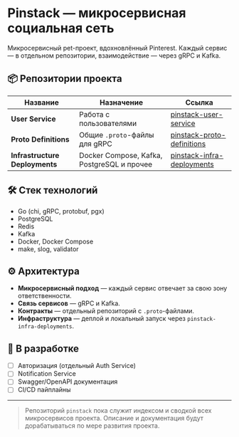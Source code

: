 # Pinstack — микросервисная социальная сеть

Микросервисный pet-проект, вдохновлённый Pinterest. Каждый сервис — в отдельном репозитории, взаимодействие — через gRPC и Kafka.

## 📦 Репозитории проекта

| Название                      | Назначение                                  | Ссылка                                                                 |
|------------------------------|---------------------------------------------|------------------------------------------------------------------------|
| **User Service**             | Работа с пользователями                     | [pinstack-user-service](https://github.com/Soloda1/pinstack-user-service) |
| **Proto Definitions**        | Общие `.proto`-файлы для gRPC               | [pinstack-proto-definitions](https://github.com/Soloda1/pinstack-proto-definitions) |
| **Infrastructure Deployments** | Docker Compose, Kafka, PostgreSQL и прочее | [pinstack-infra-deployments](https://github.com/Soloda1/pinstack-infra-deployments) |

## 🛠️ Стек технологий

- Go (chi, gRPC, protobuf, pgx)
- PostgreSQL
- Redis
- Kafka
- Docker, Docker Compose
- make, slog, validator

## ⚙️ Архитектура

- **Микросервисный подход** — каждый сервис отвечает за свою зону ответственности.
- **Связь сервисов** — gRPC и Kafka.
- **Контракты** — отдельный репозиторий с `.proto`-файлами.
- **Инфраструктура** — деплой и локальный запуск через `pinstack-infra-deployments`.

## 🔧 В разработке

- [ ] Авторизация (отдельный Auth Service)
- [ ] Notification Service
- [ ] Swagger/OpenAPI документация
- [ ] CI/CD пайплайны

---

> Репозиторий `pinstack` пока служит индексом и сводкой всех микросервисов проекта. Описание и документация будут дорабатываться по мере развития проекта.
